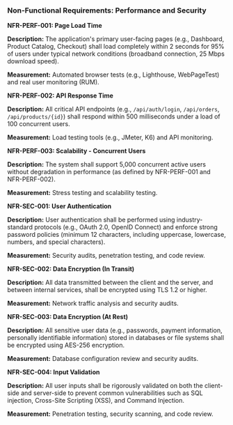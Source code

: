 ### Non-Functional Requirements: Performance and Security

**NFR-PERF-001: Page Load Time**

**Description:** The application's primary user-facing pages (e.g., Dashboard, Product Catalog, Checkout) shall load completely within 2 seconds for 95% of users under typical network conditions (broadband connection, 25 Mbps download speed).

**Measurement:** Automated browser tests (e.g., Lighthouse, WebPageTest) and real user monitoring (RUM).

**NFR-PERF-002: API Response Time**

**Description:** All critical API endpoints (e.g., `/api/auth/login`, `/api/orders`, `/api/products/{id}`) shall respond within 500 milliseconds under a load of 100 concurrent users.

**Measurement:** Load testing tools (e.g., JMeter, K6) and API monitoring.

**NFR-PERF-003: Scalability - Concurrent Users**

**Description:** The system shall support 5,000 concurrent active users without degradation in performance (as defined by NFR-PERF-001 and NFR-PERF-002).

**Measurement:** Stress testing and scalability testing.

**NFR-SEC-001: User Authentication**

**Description:** User authentication shall be performed using industry-standard protocols (e.g., OAuth 2.0, OpenID Connect) and enforce strong password policies (minimum 12 characters, including uppercase, lowercase, numbers, and special characters).

**Measurement:** Security audits, penetration testing, and code review.

**NFR-SEC-002: Data Encryption (In Transit)**

**Description:** All data transmitted between the client and the server, and between internal services, shall be encrypted using TLS 1.2 or higher.

**Measurement:** Network traffic analysis and security audits.

**NFR-SEC-003: Data Encryption (At Rest)**

**Description:** All sensitive user data (e.g., passwords, payment information, personally identifiable information) stored in databases or file systems shall be encrypted using AES-256 encryption.

**Measurement:** Database configuration review and security audits.

**NFR-SEC-004: Input Validation**

**Description:** All user inputs shall be rigorously validated on both the client-side and server-side to prevent common vulnerabilities such as SQL injection, Cross-Site Scripting (XSS), and Command Injection.

**Measurement:** Penetration testing, security scanning, and code review.
